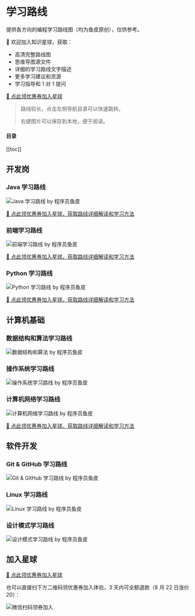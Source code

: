 # 学习路线

提供各方向的编程学习路线图（均为鱼皮原创），仅供参考。

💎 欢迎加入知识星球，获取：

- 高清完整路线图
- 思维导图源文件
- 详细的学习路线文字描述
- 更多学习建议和资源
- 学习指导和 1 对 1 提问



[🧧 点此领优惠券加入星球](/加入星球.md)

> 路线较长，点击左侧导航目录可以快速跳转。
> 
> 右键图片可以保存到本地，便于阅读。



#### 目录

[[toc]]



## 开发岗

### Java 学习路线

![Java 学习路线 by 程序员鱼皮](https://xingqiu-tuchuang-1256524210.cos.ap-shanghai.myqcloud.com/1/Java%20%E5%AD%A6%E4%B9%A0%E8%B7%AF%E7%BA%BF%20by%20%E7%A8%8B%E5%BA%8F%E5%91%98%E9%B1%BC%E7%9A%AE.png)

[🧧 点此领优惠券加入星球，获取路线详细解读和学习方法](/加入星球.md)



### 前端学习路线

![前端学习路线 by 程序员鱼皮](https://xingqiu-tuchuang-1256524210.cos.ap-shanghai.myqcloud.com/1/%E5%89%8D%E7%AB%AF%E5%AD%A6%E4%B9%A0%E8%B7%AF%E7%BA%BF%20by%20%E7%A8%8B%E5%BA%8F%E5%91%98%E9%B1%BC%E7%9A%AE.png)



[🧧 点此领优惠券加入星球，获取路线详细解读和学习方法](/加入星球.md)



### Python 学习路线

![Python 学习路线 by 程序员鱼皮](https://xingqiu-tuchuang-1256524210.cos.ap-shanghai.myqcloud.com/1/Python%20%E5%AD%A6%E4%B9%A0%E8%B7%AF%E7%BA%BF%20by%20%E7%A8%8B%E5%BA%8F%E5%91%98%E9%B1%BC%E7%9A%AE.png)



[🧧 点此领优惠券加入星球，获取路线详细解读和学习方法](/加入星球.md)



## 计算机基础

### 数据结构和算法学习路线

![数据结构和算法 by 程序员鱼皮](https://xingqiu-tuchuang-1256524210.cos.ap-shanghai.myqcloud.com/1/%E6%95%B0%E6%8D%AE%E7%BB%93%E6%9E%84%E5%92%8C%E7%AE%97%E6%B3%95%20by%20%E7%A8%8B%E5%BA%8F%E5%91%98%E9%B1%BC%E7%9A%AE.png)



### 操作系统学习路线

![操作系统学习路线 by 程序员鱼皮](https://xingqiu-tuchuang-1256524210.cos.ap-shanghai.myqcloud.com/1/%E6%93%8D%E4%BD%9C%E7%B3%BB%E7%BB%9F%E5%AD%A6%E4%B9%A0%E8%B7%AF%E7%BA%BF%20by%20%E7%A8%8B%E5%BA%8F%E5%91%98%E9%B1%BC%E7%9A%AE.png)



### 计算机网络学习路线

![计算机网络学习路线 by 程序员鱼皮](https://xingqiu-tuchuang-1256524210.cos.ap-shanghai.myqcloud.com/1/%E8%AE%A1%E7%AE%97%E6%9C%BA%E7%BD%91%E7%BB%9C%E5%AD%A6%E4%B9%A0%E8%B7%AF%E7%BA%BF%20by%20%E7%A8%8B%E5%BA%8F%E5%91%98%E9%B1%BC%E7%9A%AE.png)



[🧧 点此领优惠券加入星球，获取路线详细解读和学习方法](/加入星球.md)



## 软件开发

### Git & GitHub 学习路线

![Git & GitHub 学习路线 by 程序员鱼皮](https://xingqiu-tuchuang-1256524210.cos.ap-shanghai.myqcloud.com/1/Git%20&%20GitHub%20%E5%AD%A6%E4%B9%A0%E8%B7%AF%E7%BA%BF%20by%20%E7%A8%8B%E5%BA%8F%E5%91%98%E9%B1%BC%E7%9A%AE.png)



### Linux 学习路线

![Linux 学习路线 by 程序员鱼皮](https://xingqiu-tuchuang-1256524210.cos.ap-shanghai.myqcloud.com/1/Linux%20%E5%AD%A6%E4%B9%A0%E8%B7%AF%E7%BA%BF%20by%20%E7%A8%8B%E5%BA%8F%E5%91%98%E9%B1%BC%E7%9A%AE.png)



### 设计模式学习路线

![设计模式学习路线 by 程序员鱼皮](https://xingqiu-tuchuang-1256524210.cos.ap-shanghai.myqcloud.com/1/%E8%AE%BE%E8%AE%A1%E6%A8%A1%E5%BC%8F%E5%AD%A6%E4%B9%A0%E8%B7%AF%E7%BA%BF%20by%20%E7%A8%8B%E5%BA%8F%E5%91%98%E9%B1%BC%E7%9A%AE.png)



## 加入星球

[🧧 点此领优惠券加入星球](/加入星球.md)

也可以直接扫下方二维码领优惠券加入体验，3 天内可全额退款（8 月 22 日涨价 20）：

![微信扫码领券加入](https://xingqiu-tuchuang-1256524210.cos.ap-shanghai.myqcloud.com/1/%E6%98%9F%E7%90%83%E4%BC%98%E6%83%A0%E5%88%B8.png)